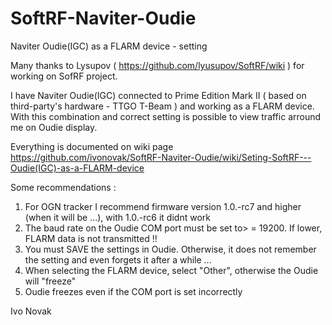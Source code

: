 # SoftRF-Naviter-Oudie
Naviter Oudie(IGC) as a FLARM device - setting

Many thanks to Lysupov ( https://github.com/lyusupov/SoftRF/wiki ) for working on SofRF project.

I have Naviter Oudie(IGC) connected to Prime Edition Mark II ( based on third-party's hardware - TTGO T-Beam ) and working as a FLARM device. With this combination and correct setting is possible to view traffic arround me on Oudie display.

Everything is documented on wiki page https://github.com/ivonovak/SoftRF-Naviter-Oudie/wiki/Seting-SoftRF---Oudie(IGC)-as-a-FLARM-device


Some recommendations :

1. For OGN tracker I recommend firmware version 1.0.-rc7 and higher (when it will be ...), with 1.0.-rc6 it didnt work
2. The baud rate on the Oudie COM port must be set to> = 19200. If lower, FLARM data is not transmitted !!
3. You must SAVE the settings in Oudie. Otherwise, it does not remember the setting and even forgets it after a while ...
4. When selecting the FLARM device, select "Other", otherwise the Oudie will "freeze"
5. Oudie freezes even if the COM port is set incorrectly




Ivo Novak
